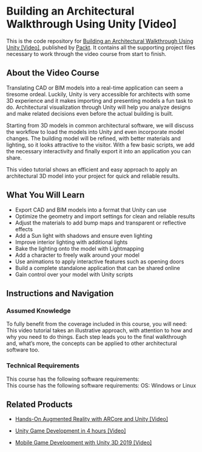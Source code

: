 # Building an Architectural Walkthrough Using Unity [Video]
This is the code repository for [Building an Architectural Walkthrough Using Unity [Video]](https://www.packtpub.com/hardware-and-creative/building-architectural-walkthrough-using-unity-video?utm_source=github&utm_medium=repository&utm_campaign=9781783559909), published by [Packt](https://www.packtpub.com/?utm_source=github). It contains all the supporting project files necessary to work through the video course from start to finish.
## About the Video Course
	
Translating CAD or BIM models into a real-time application can seem a tiresome ordeal. Luckily, Unity is very accessible for architects with some 3D experience and it makes importing and presenting models a fun task to do. Architectural visualization through Unity will help you analyze designs and make related decisions even before the actual building is built.

Starting from 3D models in common architectural software, we will discuss the workflow to load the models into Unity and even incorporate model changes. The building model will be refined, with better materials and lighting, so it looks attractive to the visitor. With a few basic scripts, we add the necessary interactivity and finally export it into an application you can share.

This video tutorial shows an efficient and easy approach to apply an architectural 3D model into your project for quick and reliable results.

<H2>What You Will Learn</H2>
<DIV class=book-info-will-learn-text>
<UL>
<LI>Export CAD and BIM models into a format that Unity can use 
<LI>Optimize the geometry and import settings for clean and reliable results 
<LI>Adjust the materials to add bump maps and transparent or reflective effects 
<LI>Add a Sun light with shadows and ensure even lighting 
<LI>Improve interior lighting with additional lights 
<LI>Bake the lighting onto the model with Lightmapping 
<LI>Add a character to freely walk around your model 
<LI>Use animations to apply interactive features such as opening doors 
<LI>Build a complete standalone application that can be shared online 
<LI>Gain control over your model with Unity scripts </LI></UL></DIV>

## Instructions and Navigation
### Assumed Knowledge
To fully benefit from the coverage included in this course, you will need:<br/>
This video tutorial takes an illustrative approach, with attention to how and why you need to do things. Each step leads you to the final walkthrough and, what’s more, the concepts can be applied to other architectural software too.
### Technical Requirements
This course has the following software requirements:<br/>
This course has the following software requirements:
OS: Windows or Linux




## Related Products
* [Hands-On Augmented Reality with ARCore and Unity [Video]](https://www.packtpub.com/application-development/hands-augmented-reality-arcore-and-unity-video?utm_source=github&utm_medium=repository&utm_campaign=9781789615722)

* [Unity Game Development in 4 hours [Video]](https://www.packtpub.com/game-development/unity-game-development-4-hours-video?utm_source=github&utm_medium=repository&utm_campaign=9781838551520)

* [Mobile Game Development with Unity 3D 2019 [Video]](https://www.packtpub.com/game-development/mobile-game-development-unity-3d-2019-video?utm_source=github&utm_medium=repository&utm_campaign=9781838559939)
